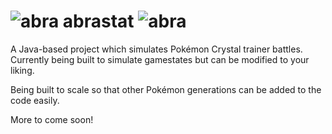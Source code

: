 # ![abra](https://user-images.githubusercontent.com/34076225/152662755-8bf4f541-dcdb-456b-9594-dbd5e5b91607.png) abrastat ![abra](https://user-images.githubusercontent.com/34076225/152662760-9902d746-4214-488d-9ddc-a398f6680884.png)

A Java-based project which simulates Pokémon Crystal trainer battles.
Currently being built to simulate gamestates but can be modified to your liking.

Being built to scale so that other Pokémon generations can be added to the code easily.

More to come soon!
